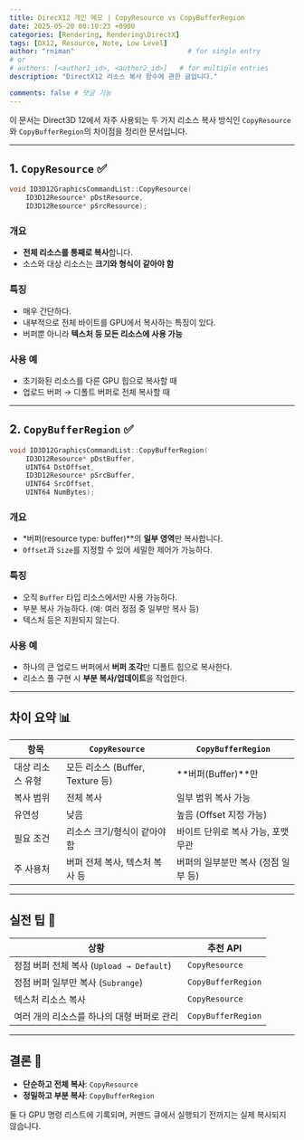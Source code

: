 ```yaml
---
title: DirecX12 개인 메모 | CopyResource vs CopyBufferRegion
date: 2025-05-20 00:10:23 +0900
categories: [Rendering, Rendering\DirectX]
tags: [DX12, Resource, Note, Low Level]
author: "rniman"                            # for single entry
# or
# authors: [<author1_id>, <author2_id>]   # for multiple entries
description: "DirectX12 리소스 복사 함수에 관한 글입니다."

comments: false # 댓글 기능
---
```


이 문서는 Direct3D 12에서 자주 사용되는 두 가지 리소스 복사 방식인 `CopyResource`와 `CopyBufferRegion`의 차이점을 정리한 문서입니다.

---

## 1. `CopyResource` ✅

```cpp
void ID3D12GraphicsCommandList::CopyResource(
    ID3D12Resource* pDstResource,
    ID3D12Resource* pSrcResource);
```

### 개요

- **전체 리소스를 통째로 복사**합니다.
- 소스와 대상 리소스는 **크기와 형식이 같아야 함**

### 특징

- 매우 간단하다.
- 내부적으로 전체 바이트를 GPU에서 복사하는 특징이 있다.
- 버퍼뿐 아니라 **텍스처 등 모든 리소스에 사용 가능**

### 사용 예

- 초기화된 리소스를 다른 GPU 힙으로 복사할 때
- 업로드 버퍼 → 디폴트 버퍼로 전체 복사할 때

---

## 2. `CopyBufferRegion` ✅

```cpp
void ID3D12GraphicsCommandList::CopyBufferRegion(
    ID3D12Resource* pDstBuffer,
    UINT64 DstOffset,
    ID3D12Resource* pSrcBuffer,
    UINT64 SrcOffset,
    UINT64 NumBytes);
```

### 개요

- *버퍼(resource type: buffer)**의 **일부 영역**만 복사합니다.
- `Offset`과 `Size`를 지정할 수 있어 세밀한 제어가 가능하다.

### 특징

- 오직 `Buffer` 타입 리소스에서만 사용 가능하다.
- 부분 복사 가능하다. (예: 여러 정점 중 일부만 복사 등)
- 텍스처 등은 지원되지 않는다.

### 사용 예

- 하나의 큰 업로드 버퍼에서 **버퍼 조각**만 디폴트 힙으로 복사한다.
- 리소스 풀 구현 시 **부분 복사/업데이트**을 작업한다.

---

## 차이 요약 📊

| 항목             | `CopyResource`                   | `CopyBufferRegion`                  |
| ---------------- | -------------------------------- | ----------------------------------- |
| 대상 리소스 유형 | 모든 리소스 (Buffer, Texture 등) | **버퍼(Buffer)**만                  |
| 복사 범위        | 전체 복사                        | 일부 범위 복사 가능                 |
| 유연성           | 낮음                             | 높음 (Offset 지정 가능)             |
| 필요 조건        | 리소스 크기/형식이 같아야 함     | 바이트 단위로 복사 가능, 포맷 무관  |
| 주 사용처        | 버퍼 전체 복사, 텍스처 복사 등   | 버퍼의 일부분만 복사 (정점 일부 등) |

---

## 실전 팁 🧠

| 상황                                       | 추천 API           |
| ------------------------------------------ | ------------------ |
| 정점 버퍼 전체 복사 (`Upload → Default`)   | `CopyResource`     |
| 정점 버퍼 일부만 복사 (`Subrange`)         | `CopyBufferRegion` |
| 텍스처 리소스 복사                         | `CopyResource`     |
| 여러 개의 리소스를 하나의 대형 버퍼로 관리 | `CopyBufferRegion` |

---

## 결론 💬

- **단순하고 전체 복사**: `CopyResource`
- **정밀하고 부분 복사**: `CopyBufferRegion`

둘 다 GPU 명령 리스트에 기록되며, 커맨드 큐에서 실행되기 전까지는 실제 복사되지 않습니다.
